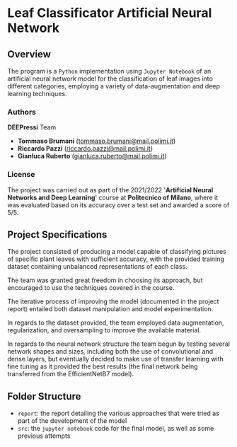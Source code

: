 # Leaf Classificator Artificial Neural Network
## Overview
The program is a `Python` implementation using `Jupyter Notebook` of an artificial neural network model for the classification of leaf images into different categories, employing a variety of data-augmentation and deep learning techniques. 

### Authors
<b>DEEPressi</b> Team
- <b>Tommaso Brumani</b> (tommaso.brumani@mail.polimi.it)
- <b>Riccardo Pazzi</b> (riccardo.pazzi@mail.polimi.it)
- <b>Gianluca Ruberto</b> (gianluca.ruberto@mail.polimi.it)

### License
The project was carried out as part of the 2021/2022 '<b>Artificial Neural Networks and Deep Learning</b>' course at <b>Politecnico of Milano</b>, where it was evaluated based on its accuracy over a test set and awarded a score of 5/5.

## Project Specifications
The project consisted of producing a model capable of classifying pictures of specific plant leaves with sufficient accuracy, with the provided training dataset containing unbalanced representations of each class.

The team was granted great freedom in choosing its approach, but encouraged to use the techniques covered in the course.

The iterative process of improving the model (documented in the project report) entailed both dataset manipulation and model experimentation.

In regards to the dataset provided, the team employed data augmentation, regularization, and oversampling to improve the available material.

In regards to the neural network structure the team begun by testing several network shapes and sizes, including both the use of convolutional and dense layers, but eventually decided to make use of transfer learning with fine tuning as it provided the best results (the final network being transferred from the EfficientNetB7 model). 

## Folder Structure
* `report`: the report detailing the various approaches that were tried as part of the development of the model
* `src`: the `jupyter notebook` code for the final model, as well as some previous attempts